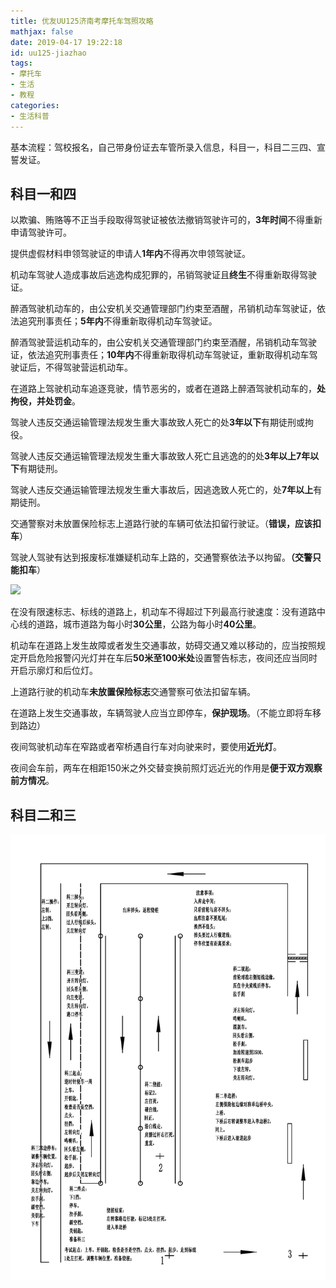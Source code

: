 ```yaml
---
title: 优友UU125济南考摩托车驾照攻略
mathjax: false
date: 2019-04-17 19:22:18
id: uu125-jiazhao
tags:
- 摩托车
- 生活
- 教程
categories:
- 生活科普
---
```


基本流程：驾校报名，自己带身份证去车管所录入信息，科目一，科目二三四、宣誓发证。

<!---more--->

## 科目一和四

以欺骗、贿赂等不正当手段取得驾驶证被依法撤销驾驶许可的，**3年时间**不得重新申请驾驶许可。

提供虚假材料申领驾驶证的申请人**1年内**不得再次申领驾驶证。

机动车驾驶人造成事故后逃逸构成犯罪的，吊销驾驶证且**终生**不得重新取得驾驶证。

醉酒驾驶机动车的，由公安机关交通管理部门约束至酒醒，吊销机动车驾驶证，依法追究刑事责任；**5年内**不得重新取得机动车驾驶证。

醉酒驾驶营运机动车的，由公安机关交通管理部门约束至酒醒，吊销机动车驾驶证，依法追究刑事责任；**10年内**不得重新取得机动车驾驶证，重新取得机动车驾驶证后，不得驾驶营运机动车。

在道路上驾驶机动车追逐竞驶，情节恶劣的，或者在道路上醉酒驾驶机动车的，**处拘役，并处罚金**。

驾驶人违反交通运输管理法规发生重大事故致人死亡的处**3年以下**有期徒刑或拘役。 

驾驶人违反交通运输管理法规发生重大事故致人死亡且逃逸的的处**3年以上7年以下**有期徒刑。

驾驶人违反交通运输管理法规发生重大事故后，因逃逸致人死亡的，处**7年以上**有期徒刑。

交通警察对未放置保险标志上道路行驶的车辆可依法扣留行驶证。（**错误，应该扣车**）

 驾驶人驾驶有达到报废标准嫌疑机动车上路的，交通警察依法予以拘留。**（交警只能扣车**）

 ![](https://raw.githubusercontent.com/zzhm/zzhm.github.io/images/hexo/1555502283964.png)

在没有限速标志、标线的道路上，机动车不得超过下列最高行驶速度：没有道路中心线的道路，城市道路为每小时**30公里**，公路为每小时**40公里**。

机动车在道路上发生故障或者发生交通事故，妨碍交通又难以移动的，应当按照规定开启危险报警闪光灯并在车后**50米至100米处**设置警告标志，夜间还应当同时开启示廓灯和后位灯。 

上道路行驶的机动车**未放置保险标志**交通警察可依法扣留车辆。

在道路上发生交通事故，车辆驾驶人应当立即停车，**保护现场**。（不能立即将车移到路边）

夜间驾驶机动车在窄路或者窄桥遇自行车对向驶来时，要使用**近光灯**。

夜间会车前，两车在相距150米之外交替变换前照灯远近光的作用是**便于双方观察前方情况**。

## 科目二和三

![](https://raw.githubusercontent.com/zzhm/zzhm.github.io/images/hexo/%E6%91%A9%E6%89%98%E8%BD%A6%E8%80%83%E8%AF%95%E6%80%BB%E7%BB%93.png)

